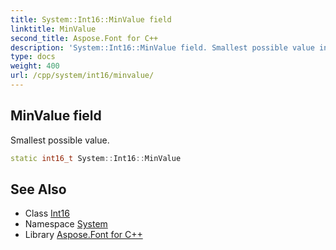 ```yaml
---
title: System::Int16::MinValue field
linktitle: MinValue
second_title: Aspose.Font for C++
description: 'System::Int16::MinValue field. Smallest possible value in C++.'
type: docs
weight: 400
url: /cpp/system/int16/minvalue/
---
```

## MinValue field


Smallest possible value.

```cpp
static int16_t System::Int16::MinValue
```

## See Also

* Class [Int16](../)
* Namespace [System](../../)
* Library [Aspose.Font for C++](../../../)
